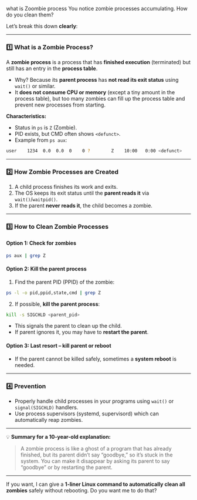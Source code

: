 what is Zoombie process
You notice zombie processes accumulating. How do you clean them?

Let’s break this down **clearly**:

---

### **1️⃣ What is a Zombie Process?**

A **zombie process** is a process that has **finished execution** (terminated) but still has an entry in the **process table**.

* Why? Because its **parent process** has **not read its exit status** using `wait()` or similar.
* It **does not consume CPU or memory** (except a tiny amount in the process table), but too many zombies can fill up the process table and prevent new processes from starting.

**Characteristics:**

* Status in `ps` is `Z` (Zombie).
* PID exists, but CMD often shows `<defunct>`.
* Example from `ps aux`:

```bash
user    1234  0.0  0.0  0    0 ?        Z    10:00   0:00 <defunct>
```

---

### **2️⃣ How Zombie Processes are Created**

1. A child process finishes its work and exits.
2. The OS keeps its exit status until the **parent reads it** via `wait()`/`waitpid()`.
3. If the parent **never reads it**, the child becomes a zombie.

---

### **3️⃣ How to Clean Zombie Processes**

#### **Option 1: Check for zombies**

```bash
ps aux | grep Z
```

#### **Option 2: Kill the parent process**

1. Find the parent PID (PPID) of the zombie:

```bash
ps -l -o pid,ppid,state,cmd | grep Z
```

2. If possible, **kill the parent process**:

```bash
kill -s SIGCHLD <parent_pid>
```

* This signals the parent to clean up the child.
* If parent ignores it, you may have to **restart the parent**.

#### **Option 3: Last resort – kill parent or reboot**

* If the parent cannot be killed safely, sometimes a **system reboot** is needed.

---

### **4️⃣ Prevention**

* Properly handle child processes in your programs using `wait()` or `signal(SIGCHLD)` handlers.
* Use process supervisors (systemd, supervisord) which can automatically reap zombies.

---

💡 **Summary for a 10-year-old explanation:**

> A zombie process is like a ghost of a program that has already finished, but its parent didn’t say “goodbye,” so it’s stuck in the system. You can make it disappear by asking its parent to say “goodbye” or by restarting the parent.

---

If you want, I can give a **1-liner Linux command to automatically clean all zombies** safely without rebooting. Do you want me to do that?
